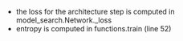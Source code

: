 - the loss for the architecture step is computed in model_search.Network._loss
- entropy is computed in functions.train (line 52)
